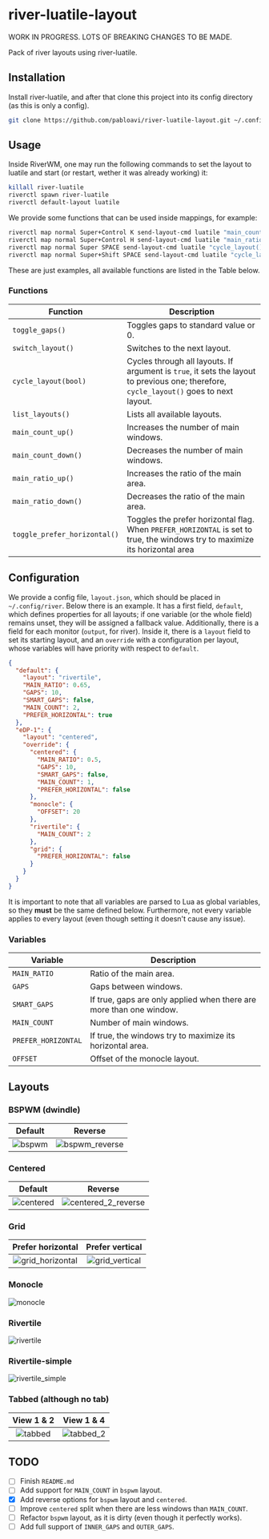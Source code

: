 # river-luatile-layout

WORK IN PROGRESS. LOTS OF BREAKING CHANGES TO BE MADE.

Pack of river layouts using river-luatile.

## Installation

Install river-luatile, and after that clone this project into its config directory (as this is only a config).

```bash
git clone https://github.com/pabloavi/river-luatile-layout.git ~/.config/river-luatile
```

## Usage

Inside RiverWM, one may run the following commands to set the layout to luatile and start (or restart, wether it was already working) it:

```bash
killall river-luatile
riverctl spawn river-luatile
riverctl default-layout luatile
```

We provide some functions that can be used inside mappings, for example:

```bash
riverctl map normal Super+Control K send-layout-cmd luatile "main_count_up()"
riverctl map normal Super+Control H send-layout-cmd luatile "main_ratio_down()"
riverctl map normal Super SPACE send-layout-cmd luatile "cycle_layout()"
riverctl map normal Super+Shift SPACE send-layout-cmd luatile "cycle_layout(true)" # reverse
```

These are just examples, all available functions are listed in the Table below.

### Functions

| Function  | Description   |
|---------- | ------------- |
| `toggle_gaps()`    | Toggles gaps to standard value or 0.     |
| `switch_layout()`  | Switches to the next layout.             |
| `cycle_layout(bool)`   | Cycles through all layouts. If argument is `true`, it sets the layout to previous one; therefore, `cycle_layout()` goes to next layout.|
| `list_layouts()`   | Lists all available layouts.             |
| `main_count_up()`  | Increases the number of main windows.    |
| `main_count_down()`| Decreases the number of main windows.    |
| `main_ratio_up()`  | Increases the ratio of the main area.    |
| `main_ratio_down()`| Decreases the ratio of the main area.    |
| `toggle_prefer_horizontal()`| Toggles the prefer horizontal flag. When `PREFER_HORIZONTAL` is set to true, the windows try to maximize its horizontal area |

## Configuration

We provide a config file, `layout.json`, which should be placed in `~/.config/river`. Below there is an example. It has a first field, `default`, which defines properties for all layouts; if one variable (or the whole field) remains unset, they will be assigned a fallback value. Additionally, there is a field for each monitor (`output`, for river). Inside it, there is a `layout` field to set its starting layout, and an `override` with a configuration per layout, whose variables will have priority with respect to `default`.

```json
{
  "default": {
    "layout": "rivertile",
    "MAIN_RATIO": 0.65,
    "GAPS": 10,
    "SMART_GAPS": false,
    "MAIN_COUNT": 2,
    "PREFER_HORIZONTAL": true
  },
  "eDP-1": {
    "layout": "centered",
    "override": {
      "centered": {
        "MAIN_RATIO": 0.5,
        "GAPS": 10,
        "SMART_GAPS": false,
        "MAIN_COUNT": 1,
        "PREFER_HORIZONTAL": false
      },
      "monocle": {
        "OFFSET": 20
      },
      "rivertile": {
        "MAIN_COUNT": 2
      },
      "grid": {
        "PREFER_HORIZONTAL": false
      }
    }
  }
}
```

It is important to note that all variables are parsed to Lua as global variables, so they **must** be the same defined below. Furthermore, not every variable applies to every layout (even though setting it doesn't cause any issue).

### Variables

| Variable  | Description   |
|---------- | ------------- |
| `MAIN_RATIO`    | Ratio of the main area.     |
| `GAPS`  | Gaps between windows.             |
| `SMART_GAPS`   | If true, gaps are only applied when there are more than one window.             |
| `MAIN_COUNT`   | Number of main windows.             |
| `PREFER_HORIZONTAL`   | If true, the windows try to maximize its horizontal area.             |
| `OFFSET`   | Offset of the monocle layout.             |

## Layouts

<!-- Add images -->

### BSPWM (dwindle)

Default             |  Reverse
:-------------------------:|:-------------------------:
![bspwm](https://github.com/pabloavi/river-luatile-layout/assets/107482263/0734cff2-2cab-4446-ba9c-718f14500f78) | ![bspwm_reverse](https://github.com/pabloavi/river-luatile-layout/assets/107482263/bcfea75c-77f6-4026-91e8-98308c8eba32)

### Centered

Default             |  Reverse
:-------------------------:|:-------------------------:
![centered](https://github.com/pabloavi/river-luatile-layout/assets/107482263/5d5ebd1a-ad08-4fb0-ae11-4d4413306fca) |  ![centered_2_reverse](https://github.com/pabloavi/river-luatile-layout/assets/107482263/73cf625e-b04e-444d-8223-a786917cca78)

### Grid

Prefer horizontal             | Prefer vertical
:-------------------------:|:-------------------------:
![grid_horizontal](https://github.com/pabloavi/river-luatile-layout/assets/107482263/e18c71ff-10a2-4b4e-a156-9f7075041466) | ![grid_vertical](https://github.com/pabloavi/river-luatile-layout/assets/107482263/c60fdc59-0769-4ebf-89eb-46af9119ebc7)

### Monocle

<!-- Add credits -->

![monocle](https://github.com/pabloavi/river-luatile-layout/assets/107482263/581bb092-1adc-4c82-92a9-eb66e5ba1bdc)

### Rivertile

<!-- Add credits -->

![rivertile](https://github.com/pabloavi/river-luatile-layout/assets/107482263/fe533da4-22f7-4bc5-8779-659dd6093b63)

### Rivertile-simple

<!-- Add credits (default of river-luatile) -->

![rivertile_simple](https://github.com/pabloavi/river-luatile-layout/assets/107482263/2c7cb6d0-779e-4434-bf50-21e2373bc2cb)

### Tabbed (although no tab)

View 1 & 2             | View 1 & 4
:-------------------------:|:-------------------------:
![tabbed](https://github.com/pabloavi/river-luatile-layout/assets/107482263/a4658dd6-d38a-41bf-95ec-917df2e12733) | ![tabbed_2](https://github.com/pabloavi/river-luatile-layout/assets/107482263/6d1b1283-5c02-44ad-b19a-3a9b4a8bf292)

## TODO

- [ ] Finish `README.md`
- [ ] Add support for `MAIN_COUNT` in `bspwm` layout.
- [x] Add reverse options for `bspwm` layout and `centered`.
- [ ] Improve `centered` split when there are less windows than `MAIN_COUNT`.
- [ ] Refactor `bspwm` layout, as it is dirty (even though it perfectly works).
- [ ] Add full support of `INNER_GAPS` and `OUTER_GAPS`.
